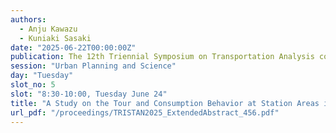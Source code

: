 ```yaml
---
authors:
  - Anju Kawazu
  - Kuniaki Sasaki
date: "2025-06-22T00:00:00Z"
publication: The 12th Triennial Symposium on Transportation Analysis conference
session: "Urban Planning and Science"
day: "Tuesday"
slot_no: 5
slot: "8:30-10:00, Tuesday June 24"
title: "A Study on the Tour and Consumption Behavior at Station Areas in Considering the Green Coverage"
url_pdf: "/proceedings/TRISTAN2025_ExtendedAbstract_456.pdf"
---
```

